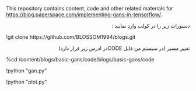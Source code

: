 This repository contains content, code and other related materials for https://blog.paperspace.com/implementing-gans-in-tensorflow/.
<p dir="rtl" align="right">
  دستورات زیر را در کولب وارد نمایید :
  </P>
!git clone https://github.com/BLOSSOM1994/blogs.git
<p dir="rtl" align="right">
 تغییر مسیر (در سیستم من فایل CODEدر ادرس زیر قرار دارد(
</P>


%cd /content/blogs/basic-gans/code/blogs/basic-gans/code

!python "gan.py"

!python "plot.py"
